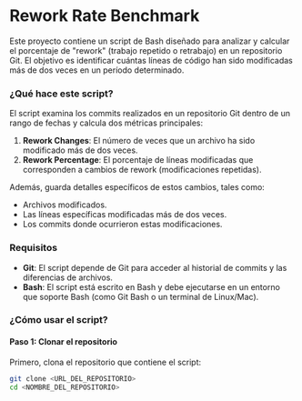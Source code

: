 # Rework Rate Benchmark

Este proyecto contiene un script de Bash diseñado para analizar y calcular el porcentaje de "rework" (trabajo repetido o retrabajo) en un repositorio Git. El objetivo es identificar cuántas líneas de código han sido modificadas más de dos veces en un período determinado.

### ¿Qué hace este script?

El script examina los commits realizados en un repositorio Git dentro de un rango de fechas y calcula dos métricas principales:

1. **Rework Changes**: El número de veces que un archivo ha sido modificado más de dos veces.
2. **Rework Percentage**: El porcentaje de líneas modificadas que corresponden a cambios de rework (modificaciones repetidas).

Además, guarda detalles específicos de estos cambios, tales como:
- Archivos modificados.
- Las líneas específicas modificadas más de dos veces.
- Los commits donde ocurrieron estas modificaciones.

### Requisitos

- **Git**: El script depende de Git para acceder al historial de commits y las diferencias de archivos.
- **Bash**: El script está escrito en Bash y debe ejecutarse en un entorno que soporte Bash (como Git Bash o un terminal de Linux/Mac).

### ¿Cómo usar el script?

#### Paso 1: Clonar el repositorio

Primero, clona el repositorio que contiene el script:

```bash
git clone <URL_DEL_REPOSITORIO>
cd <NOMBRE_DEL_REPOSITORIO>
